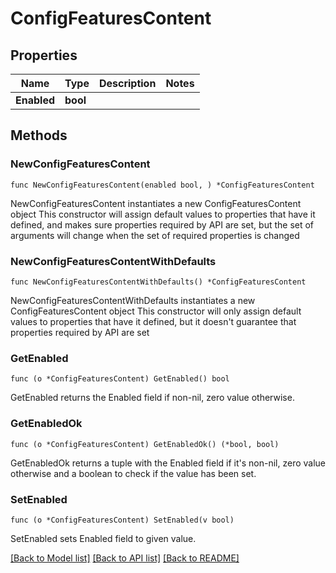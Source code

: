 # ConfigFeaturesContent

## Properties

Name | Type | Description | Notes
------------ | ------------- | ------------- | -------------
**Enabled** | **bool** |  | 

## Methods

### NewConfigFeaturesContent

`func NewConfigFeaturesContent(enabled bool, ) *ConfigFeaturesContent`

NewConfigFeaturesContent instantiates a new ConfigFeaturesContent object
This constructor will assign default values to properties that have it defined,
and makes sure properties required by API are set, but the set of arguments
will change when the set of required properties is changed

### NewConfigFeaturesContentWithDefaults

`func NewConfigFeaturesContentWithDefaults() *ConfigFeaturesContent`

NewConfigFeaturesContentWithDefaults instantiates a new ConfigFeaturesContent object
This constructor will only assign default values to properties that have it defined,
but it doesn't guarantee that properties required by API are set

### GetEnabled

`func (o *ConfigFeaturesContent) GetEnabled() bool`

GetEnabled returns the Enabled field if non-nil, zero value otherwise.

### GetEnabledOk

`func (o *ConfigFeaturesContent) GetEnabledOk() (*bool, bool)`

GetEnabledOk returns a tuple with the Enabled field if it's non-nil, zero value otherwise
and a boolean to check if the value has been set.

### SetEnabled

`func (o *ConfigFeaturesContent) SetEnabled(v bool)`

SetEnabled sets Enabled field to given value.



[[Back to Model list]](../README.md#documentation-for-models) [[Back to API list]](../README.md#documentation-for-api-endpoints) [[Back to README]](../README.md)


